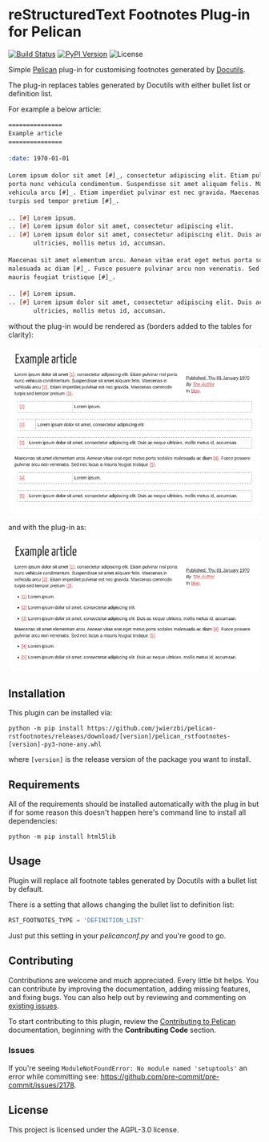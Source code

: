# reStructuredText Footnotes Plug-in for Pelican

[![Build Status](https://img.shields.io/github/workflow/status/pelican-plugins/pelican-rstfootnotes/build)](https://github.com/jwierzbi/pelican-rstfootnotes/actions)
[![PyPI Version](https://img.shields.io/pypi/v/pelican-rstfootnotes)](https://pypi.org/project/pelican-rstfootnotes/)
![License](https://img.shields.io/pypi/l/pelican-rstfootnotes?color=blue)

Simple [Pelican](https://github.com/getpelican/pelican) plug-in for customising
footnotes generated by [Docutils](https://docutils.sourceforge.io/).

The plug-in replaces tables generated by Docutils with either bullet list or
definition list.

For example a below article:

```rst
===============
Example article
===============

:date: 1970-01-01

Lorem ipsum dolor sit amet [#]_, consectetur adipiscing elit. Etiam pulvinar nisl
porta nunc vehicula condimentum. Suspendisse sit amet aliquam felis. Maecenas in
vehicula arcu [#]_. Etiam imperdiet pulvinar est nec gravida. Maecenas commodo
turpis sed tempor pretium [#]_.

.. [#] Lorem ipsum.
.. [#] Lorem ipsum dolor sit amet, consectetur adipiscing elit.
.. [#] Lorem ipsum dolor sit amet, consectetur adipiscing elit. Duis ac neque
       ultricies, mollis metus id, accumsan.

Maecenas sit amet elementum arcu. Aenean vitae erat eget metus porta sodales
malesuada ac diam [#]_. Fusce posuere pulvinar arcu non venenatis. Sed nec lacus a
mauris feugiat tristique [#]_.

.. [#] Lorem ipsum.
.. [#] Lorem ipsum dolor sit amet, consectetur adipiscing elit. Duis ac neque
       ultricies, mollis metus id, accumsan.
```

without the plug-in would be rendered as (borders added to the tables for
clarity):

![Example article without the plug-in](https://github.com/jwierzbi/pelican-rstfootnotes/blob/assets/example_article_without_plugin.png?raw=true)

and with the plug-in as:

![Example article with the plug-in](https://github.com/jwierzbi/pelican-rstfootnotes/blob/assets/example_article_with_plugin.png?raw=true)

## Installation

This plugin can be installed via:

    python -m pip install https://github.com/jwierzbi/pelican-rstfootnotes/releases/download/[version]/pelican_rstfootnotes-[version]-py3-none-any.whl

where `[version]` is the release version of the package you want to install.

## Requirements

All of the requirements should be installed automatically with the plug in but
if for some reason this doesn't happen here's command line to install all
dependencies:

    python -m pip install html5lib

## Usage

Plugin will replace all footnote tables generated by Docutils with a bullet
list by default.

There is a setting that allows changing the bullet list to definition list:

```python
RST_FOOTNOTES_TYPE = 'DEFINITION_LIST'
```

Just put this setting in your *pelicanconf.py* and you're good to go.

## Contributing

Contributions are welcome and much appreciated. Every little bit helps. You can
contribute by improving the documentation, adding missing features, and fixing
bugs. You can also help out by reviewing and commenting on [existing issues][].

To start contributing to this plugin, review the [Contributing to Pelican][]
documentation, beginning with the **Contributing Code** section.

[existing issues]: https://github.com/jwierzbi/pelican-rstfootnotes/issues
[Contributing to Pelican]: https://docs.getpelican.com/en/latest/contribute.html

### Issues

If you're seeing `ModuleNotFoundError: No module named 'setuptools'` an error
while committing see: https://github.com/pre-commit/pre-commit/issues/2178.

## License

This project is licensed under the AGPL-3.0 license.

